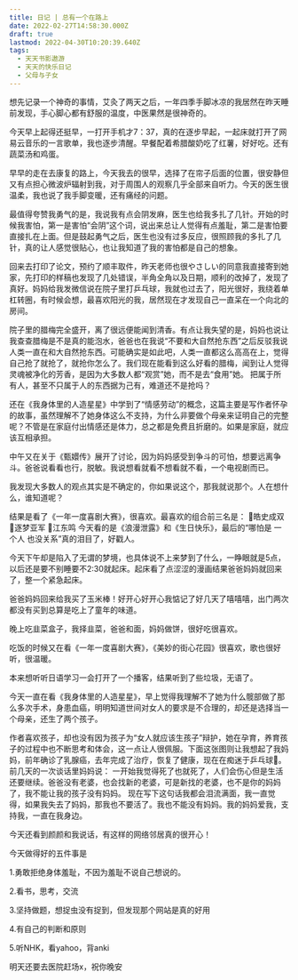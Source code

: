 ```yaml
---
title: 日记 | 总有一个在路上
date: 2022-02-27T14:58:30.000Z
draft: true
lastmod: 2022-04-30T10:20:39.640Z
tags:
  - 天天书影遨游
  - 天天的快乐日记
  - 父母与子女
---
```

想先记录一个神奇的事情，艾灸了两天之后，一年四季手脚冰凉的我居然在昨天睡前发现，手心脚心都有舒服的温度，中医果然是很神奇的。

今天早上起得还挺早，一打开手机才7：37，真的在逐步早起，一起床就打开了网易云音乐的一言歌单，我也逐步清醒。早餐配着希腊酸奶吃了红薯，好好吃。还有蔬菜汤和鸡蛋。

早早的走在去康复的路上，今天我去的很早，选择了在帘子后面的位置，很安静但又有点担心微波炉辐射到我，对于周围人的观察几乎全部来自听力。今天的医生很温柔，我也说了我手脚变暖，还有痛经的问题。

最值得夸赞我勇气的是，我说我有点会阴发麻，医生也给我多扎了几针。开始的时候我害怕，第一是害怕“会阴”这个词，说出来总让人觉得有点羞耻，第二是害怕要直接扎在上面。但是鼓起勇气之后，医生也没有过多反应，很照顾我的多扎了几针，真的让人感觉很贴心，也让我知道了我的害怕都是自己的想象。

回来去打印了论文，预约了顺丰取件，昨天老师也很やさしい的同意我直接寄到她家，先打印的样稿也发现了几处错误，半角全角以及日期，顺利的改掉了，发现了真好。妈妈给我发微信说在院子里打乒乓球，我就也过去了，阳光很好，我绕着单杠转圈，有时候会想，最喜欢阳光的我，居然现在才发现自己一直呆在一个向北的房间。

院子里的腊梅完全盛开，离了很远便能闻到清香。有点让我失望的是，妈妈也说让我查查腊梅是不是真的能泡水，爸爸也在我说“不要和大自然抢东西”之后反驳我说人类一直在和大自然抢东西。可能确实是如此吧，人类一直都这么高高在上，觉得自己抢了就抢了，就抢你怎么了。我们现在能看到这么好看的腊梅，闻到让人觉得灵魂被净化的芳香，是因为大多数人都“观赏”她，而不是去“食用”她。
把属于所有人，甚至不只属于人的东西据为己有，难道还不是抢吗？

还在《我身体里的人造星星》中学到了“情感劳动”的概念，这篇主要是写作者怀孕的故事，虽然理解不了她身体这么不支持，为什么非要做个母亲来证明自己的完整呢？不管是在家庭付出情感还是体力，总之都是免费且折磨的。如果是家庭，就应该互相承担。

中午又在关于《甄嬛传》展开了讨论，因为妈妈感受到争斗的可怕，想要远离争斗。爸爸说看看也行，脱敏。我说想看就看不想看就不看，一个电视剧而已。

我发现大多数人的观点其实是不确定的，你如果说这个，那我就说那个。人在想什么，谁知道呢？

结果是看了《一年一度喜剧大赛》，很喜欢。最喜欢的组合前三名是：
🥇皓史成双
🥈逐梦亚军
🥉江东鸣
今天看的是《浪漫泄露》和《生日快乐》，最后的“哪怕是 一个人 也没关系”真的泪目了，好戳人。

今天下午却是陷入了无谓的梦境，也具体说不上来梦到了什么，一睁眼就是5点，以后还是要不别睡要不2:30就起床。起床看了点涩涩的漫画结果爸爸妈妈就回来了，整一个紧急起床。

爸爸妈妈回来给我买了玉米棒！好开心好开心我惦记了好几天了嘻嘻嘻，出门两次都没有买到总算是吃上了童年的味道。

晚上吃韭菜盒子，我择韭菜，爸爸和面，妈妈做饼，很好吃很喜欢。

吃饭的时候又在看《一年一度喜剧大赛》，《美妙的街心花园》很喜欢，歌也很好听，很温暖。

本来想听听日语学习一会打开了一个播客，结果听到了些垃圾，无语了。

今天一直在看《我身体里的人造星星》，早上觉得我理解不了她为什么髋部做了那么多次手术，身患血癌，明明知道世间对女人的要求是不合理的，却还是选择当一个母亲，还生了两个孩子。

作者喜欢孩子，却也没有因为孩子为“女人就应该生孩子”辩护，她在孕育，养育孩子的过程中也不断思考和体会，这一点让人很佩服。下面这张图则让我想起了我妈妈，前年确诊了乳腺癌，去年完成了治疗，恢复了健康，现在在痴迷于乒乓球🏓。前几天的一次谈话里妈妈说：
一开始我觉得死了也就死了，人们会伤心但是生活还要继续。爸爸没有老婆，也会找新的老婆，可是新找的老婆，也不是你的妈妈了，我不能让我的孩子没有妈妈。
现在写下这句话我都会泪流满面，我一直觉得，如果我失去了妈妈，那我也不要活了。我也不能没有妈妈。我的妈妈爱我，支持我，一直在我身边。

今天还看到颜颜和我说话，有这样的网络邻居真的很开心！


今天做得好的五件事是

1.勇敢拒绝身体羞耻，不因为羞耻不说自己想说的。

2.看书，思考，交流

3.坚持做题，想捉虫没有捉到，但发现那个网站是真的好用

4.有自己的判断和原则

5.听NHK，看yahoo，背anki

明天还要去医院赶场x，祝你晚安
